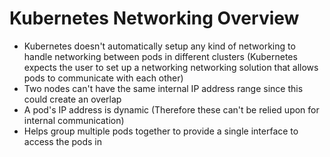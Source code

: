 # Kubernetes Networking Overview

* Kubernetes doesn't automatically setup any kind of networking to handle networking between pods in different clusters (Kubernetes expects the user to set up a networking networking solution that allows pods to communicate with each other)
* Two nodes can't have the same internal IP address range since this could create an overlap
* A pod's IP address is dynamic (Therefore these can't be relied upon for internal communication)
* Helps group multiple pods together to provide a single interface to access the pods in

<br>

